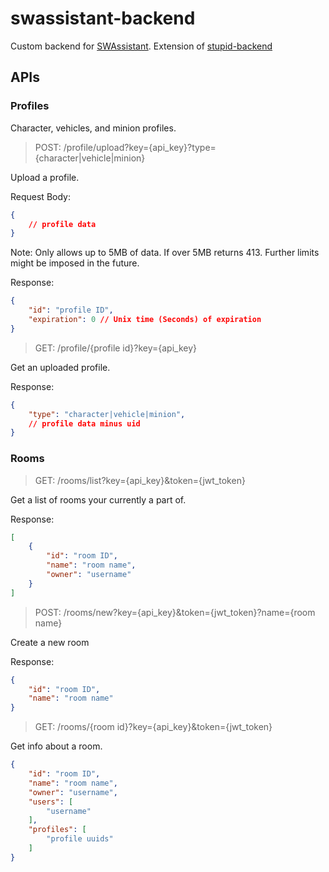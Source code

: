 # swassistant-backend

Custom backend for [SWAssistant](https://github.com/CalebQ42/SWAssistant). Extension of [stupid-backend](https://github.com/CalebQ42/stupid-backend)

## APIs

### Profiles

Character, vehicles, and minion profiles.

> POST: /profile/upload?key={api_key}?type={character|vehicle|minion}

Upload a profile.

Request Body:

```json
{
    // profile data
}
```

Note: Only allows up to 5MB of data. If over 5MB returns 413. Further limits might be imposed in the future.

Response:

```json
{
    "id": "profile ID",
    "expiration": 0 // Unix time (Seconds) of expiration
}
```

> GET: /profile/{profile id}?key={api_key}

Get an uploaded profile.

Response:

```json
{
    "type": "character|vehicle|minion",
    // profile data minus uid
}
```

### Rooms

> GET: /rooms/list?key={api_key}&token={jwt_token}

Get a list of rooms your currently a part of.

Response:

```json
[
    {
        "id": "room ID",
        "name": "room name",
        "owner": "username"
    }
]
```

> POST: /rooms/new?key={api_key}&token={jwt_token}?name={room name}

Create a new room

Response:

```json
{
    "id": "room ID",
    "name": "room name"
}
```

> GET: /rooms/{room id}?key={api_key}&token={jwt_token}

Get info about a room.

```json
{
    "id": "room ID",
    "name": "room name",
    "owner": "username",
    "users": [
        "username"
    ],
    "profiles": [
        "profile uuids"
    ]
}
```
